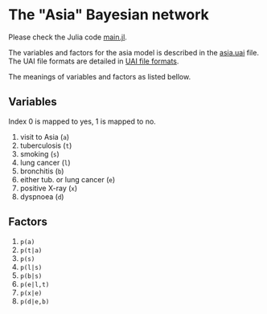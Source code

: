 # The "Asia" Bayesian network

Please check the Julia code [main.jl](main.jl).

The variables and factors for the asia model is described in the [asia.uai](asia.uai) file.
The UAI file formats are detailed in [UAI file formats](@ref).

The meanings of variables and factors as listed bellow.

## Variables

Index 0 is mapped to yes, 1 is mapped to no.

1. visit to Asia (``a``)
2. tuberculosis (``t``)
3. smoking (``s``)
4. lung cancer (``l``)
5. bronchitis (``b``)
6. either tub. or lung cancer (``e``)
7. positive X-ray (``x``)
8. dyspnoea (``d``)

## Factors

1. ``p(a)``
2. ``p(t|a)``
3. ``p(s)``
4. ``p(l|s)``
5. ``p(b|s)``
6. ``p(e|l,t)``
7. ``p(x|e)``
8. ``p(d|e,b)``
